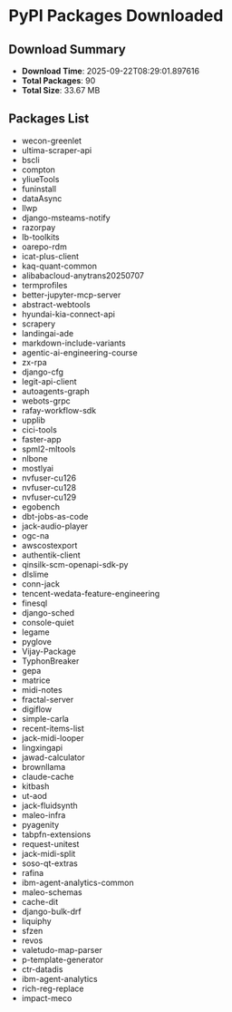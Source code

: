 # PyPI Packages Downloaded

## Download Summary
- **Download Time**: 2025-09-22T08:29:01.897616
- **Total Packages**: 90
- **Total Size**: 33.67 MB

## Packages List
- wecon-greenlet
- ultima-scraper-api
- bscli
- compton
- yliueTools
- funinstall
- dataAsync
- llwp
- django-msteams-notify
- razorpay
- lb-toolkits
- oarepo-rdm
- icat-plus-client
- kaq-quant-common
- alibabacloud-anytrans20250707
- termprofiles
- better-jupyter-mcp-server
- abstract-webtools
- hyundai-kia-connect-api
- scrapery
- landingai-ade
- markdown-include-variants
- agentic-ai-engineering-course
- zx-rpa
- django-cfg
- legit-api-client
- autoagents-graph
- webots-grpc
- rafay-workflow-sdk
- upplib
- cici-tools
- faster-app
- spml2-mltools
- nlbone
- mostlyai
- nvfuser-cu126
- nvfuser-cu128
- nvfuser-cu129
- egobench
- dbt-jobs-as-code
- jack-audio-player
- ogc-na
- awscostexport
- authentik-client
- qinsilk-scm-openapi-sdk-py
- dlslime
- conn-jack
- tencent-wedata-feature-engineering
- finesql
- django-sched
- console-quiet
- legame
- pyglove
- Vijay-Package
- TyphonBreaker
- gepa
- matrice
- midi-notes
- fractal-server
- digiflow
- simple-carla
- recent-items-list
- jack-midi-looper
- lingxingapi
- jawad-calculator
- brownllama
- claude-cache
- kitbash
- ut-aod
- jack-fluidsynth
- maleo-infra
- pyagenity
- tabpfn-extensions
- request-unitest
- jack-midi-split
- soso-qt-extras
- rafina
- ibm-agent-analytics-common
- maleo-schemas
- cache-dit
- django-bulk-drf
- liquiphy
- sfzen
- revos
- valetudo-map-parser
- p-template-generator
- ctr-datadis
- ibm-agent-analytics
- rich-reg-replace
- impact-meco
